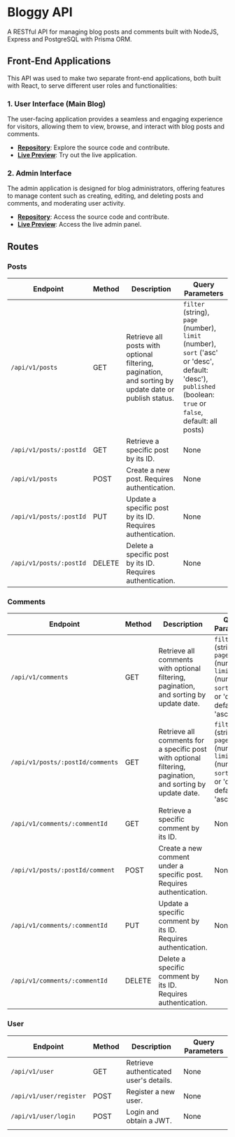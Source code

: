 # Bloggy API
A RESTful API for managing blog posts and comments built with NodeJS, Express and PostgreSQL with Prisma ORM.

## Front-End Applications

This API was used to make two separate front-end applications, both built with React, to serve different user roles and functionalities:

### 1. **User Interface (Main Blog)**
The user-facing application provides a seamless and engaging experience for visitors, allowing them to view, browse, and interact with blog posts and comments.

- **[Repository](https://github.com/gustydev/bloggy-user)**: Explore the source code and contribute.
- **[Live Preview](https://bloggy-blog.pages.dev)**: Try out the live application.

### 2. **Admin Interface**
The admin application is designed for blog administrators, offering features to manage content such as creating, editing, and deleting posts and comments, and moderating user activity.

- **[Repository](https://github.com/gustydev/bloggy-admin)**: Access the source code and contribute.
- **[Live Preview](https://bloggy-admin.pages.dev)**: Access the live admin panel.

## Routes

### Posts

| Endpoint                  | Method | Description                                                                         | Query Parameters                                                                                              |
|---------------------------|--------|-------------------------------------------------------------------------------------|---------------------------------------------------------------------------------------------------------------|
| `/api/v1/posts`           | GET    | Retrieve all posts with optional filtering, pagination, and sorting by update date or publish status. | `filter` (string), `page` (number), `limit` (number), `sort` ('asc' or 'desc', default: 'desc'), `published` (boolean: `true` or `false`, default: all posts) |
| `/api/v1/posts/:postId`   | GET    | Retrieve a specific post by its ID.                                                  | None                                                                                                          |
| `/api/v1/posts`           | POST   | Create a new post. Requires authentication.                                          | None                                                                                                          |
| `/api/v1/posts/:postId`   | PUT    | Update a specific post by its ID. Requires authentication.                           | None                                                                                                          |
| `/api/v1/posts/:postId`   | DELETE | Delete a specific post by its ID. Requires authentication.                           | None                                                                                                          |


### Comments

| Endpoint                            | Method | Description                                                                 | Query Parameters                                                                                  |
|-------------------------------------|--------|-----------------------------------------------------------------------------|---------------------------------------------------------------------------------------------------|
| `/api/v1/comments`                  | GET    | Retrieve all comments with optional filtering, pagination, and sorting by update date. | `filter` (string), `page` (number), `limit` (number), `sort` ('asc' or 'desc', default: 'asc')  |
| `/api/v1/posts/:postId/comments`    | GET    | Retrieve all comments for a specific post with optional filtering, pagination, and sorting by update date. | `filter` (string), `page` (number), `limit` (number), `sort` ('asc' or 'desc', default: 'asc')  |
| `/api/v1/comments/:commentId`       | GET    | Retrieve a specific comment by its ID.                                        | None                                                                                              |
| `/api/v1/posts/:postId/comment`     | POST   | Create a new comment under a specific post. Requires authentication.          | None                                                                                              |
| `/api/v1/comments/:commentId`       | PUT    | Update a specific comment by its ID. Requires authentication.                 | None                                                                                              |
| `/api/v1/comments/:commentId`       | DELETE | Delete a specific comment by its ID. Requires authentication.                 | None                                                                                              |


### User

| Endpoint              | Method | Description                         | Query Parameters |
|-----------------------|--------|-------------------------------------|------------------|
| `/api/v1/user`        | GET    | Retrieve authenticated user's details. | None             |
| `/api/v1/user/register` | POST   | Register a new user.                  | None             |
| `/api/v1/user/login`  | POST   | Login and obtain a JWT.               | None             |
   |                  |
